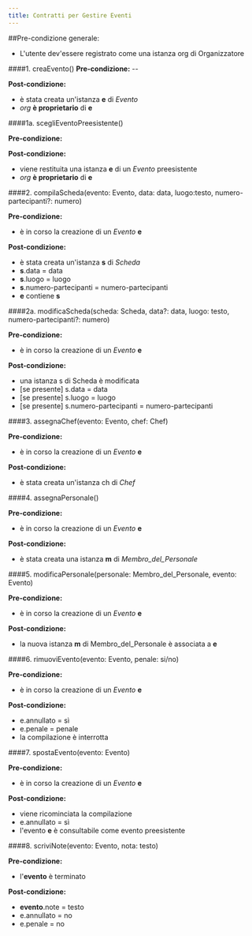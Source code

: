```yaml
---
title: Contratti per Gestire Eventi
---
```


##Pre-condizione generale:

+ L'utente dev'essere registrato come una istanza org di Organizzatore

####1. creaEvento()
**Pre-condizione:** --

**Post-condizione:**

+ è stata creata un'istanza **e** di *Evento*
+ *org* **è proprietario** di **e** 


####1a. scegliEventoPreesistente()

**Pre-condizione:**

**Post-condizione:**

+ viene restituita una istanza **e** di un *Evento* preesistente
+ *org* **è proprietario** di **e**

####2. compilaScheda(evento: Evento, data: data, luogo:testo, numero-partecipanti?: numero)

**Pre-condizione:** 

+ è in corso la creazione di un *Evento* **e**
  
**Post-condizione:** 

+ è stata creata un'istanza **s** di *Scheda*
+ **s**.data = data
+ **s**.luogo = luogo
+ **s**.numero-partecipanti = numero-partecipanti
+ **e** contiene **s**

####2a. modificaScheda(scheda: Scheda, data?: data, luogo: testo, numero-partecipanti?: numero)

**Pre-condizione:** 

+ è in corso la creazione di un *Evento* **e**
  
**Post-condizione:** 

+ una istanza s di Scheda è modificata
+ [se presente] s.data = data
+ [se presente] s.luogo = luogo
+ [se presente] s.numero-partecipanti = numero-partecipanti

####3. assegnaChef(evento: Evento, chef: Chef)

**Pre-condizione:**

+ è in corso la creazione di un *Evento* **e**

**Post-condizione:**

+ è stata creata un'istanza ch di  *Chef*


####4. assegnaPersonale()

**Pre-condizione:**

+ è in corso la creazione di un *Evento* **e**

**Post-condizione:**

+ è stata creata una istanza **m** di *Membro_del_Personale*

####5. modificaPersonale(personale: Membro_del_Personale, evento: Evento)

**Pre-condizione:**

+ è in corso la creazione di un *Evento* **e**

**Post-condizione:**

+ la nuova istanza **m** di Membro_del_Personale è associata a **e**


####6. rimuoviEvento(evento: Evento, penale: si/no)

**Pre-condizione:**

+ è in corso la creazione di un *Evento* **e**

**Post-condizione:**

+ e.annullato = sì
+ e.penale = penale
+ la compilazione è interrotta

####7. spostaEvento(evento: Evento)

**Pre-condizione:**

+ è in corso la creazione di un *Evento* **e**

**Post-condizione:**

+ viene ricominciata la compilazione
+ e.annullato = sì
+ l'evento **e** è consultabile come evento preesistente


####8. scriviNote(evento: Evento, nota: testo)

**Pre-condizione:**

+ l'**evento** è terminato

**Post-condizione:**

+ **evento**.note = testo
+ e.annullato = no
+ e.penale = no


